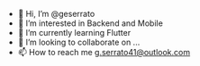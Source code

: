 - 👋 Hi, I’m @geserrato
- 👀 I’m interested in Backend and Mobile
- 🌱 I’m currently learning Flutter
- 💞️ I’m looking to collaborate on ...
- 📫 How to reach me g.serrato41@outlook.com

<!---
geserrato/geserrato is a ✨ special ✨ repository because its `README.md` (this file) appears on your GitHub profile.
You can click the Preview link to take a look at your changes.
--->
